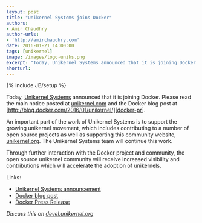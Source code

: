 ```yaml
---
layout: post
title: "Unikernel Systems joins Docker"
authors: 
- Amir Chaudhry
author-urls: 
- 'http://amirchaudhry.com'
date: 2016-01-21 14:00:00
tags: [unikernel]
image: /images/logo-uniks.png
excerpt: "Today, Unikernel Systems announced that it is joining Docker. Please read the main notice posted at unikernel.com and the official Docker announcement."
shorturl: 
---
```

{% include JB/setup %}

<!-- ![Unikernel Systems webpage]({{BASE_PATH}}/images/logo-uniks.png) -->

Today, [Unikernel Systems][uniks] announced that it is joining Docker. Please
read the main notice posted at [unikernel.com][uniks] and the Docker
blog post at [http://blog.docker.com/2016/01/unikernel/][docker-pr].

An important part of the work of Unikernel Systems is to support the growing
unikernel movement, which includes contributing to a number of open source
projects as well as supporting this community website, [unikernel.org][]. The
Unikernel Systems team will continue this work.

Through further interaction with the Docker project and community, the open
source unikernel community will receive increased visibility and contributions
which will accelerate the adoption of unikernels.

Links:

- [Unikernel Systems announcement][uniks2]
- [Docker blog post][docker-pr]
- [Docker Press Release][pr]

*Discuss this on [devel.unikernel.org](https://devel.unikernel.org/t/unikernel-systems-joins-docker/71)*

[uniks]: http://unikernel.com
[uniks2]: http://unikernel.com#notice
[docker-pr]: http://blog.docker.com/2016/01/unikernel/
[unikernel.org]: http://unikernel.org
[pr]: https://www.docker.com/press-release-01212016docker-acquires-unikernel-systems-extend-breadth-docker-platfrom

